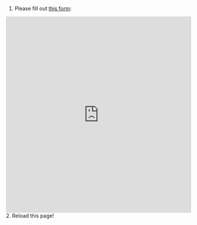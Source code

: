 1. Please fill out [this form](https://airtable.com/appIMm1OL6Bf1o8Tg/shrnXUjSU5mQf4YMP):
<iframe class="airtable-embed" src="https://airtable.com/embed/appIMm1OL6Bf1o8Tg/shrnXUjSU5mQf4YMP?backgroundColor=red&prefill_ウォレットアドレス / Wallet Address={ACCOUNT}" frameborder="0" onmousewheel="" width="100%" height="533" style="background: transparent; border: 1px solid #ccc;"></iframe>
2. Reload this page!

